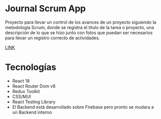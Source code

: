 # Journal Scrum App

Proyecto para llevar un control de los avances de un proyecto siguiendo la metodología Scrum, donde se registra el titulo de la tarea o proyecto, una descripción de lo que se hizo junto con fotos que puedan ser necesarios para llevar un registro correcto de actividades.

[LINK](https://jioxel.github.io/Journal-Scrum-Project/)

# Tecnologías 
* React 18
* React Router Dom v6
* Redux Toolkit
* CSS/MUI 
* React Testing Library
* El Backend está desarrollado sobre Firebase pero pronto se mudara a un Backend interno 
